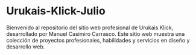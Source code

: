 # Urukais-Klick-Julio
Bienvenido al repositorio del sitio web profesional de Urukais Klick, desarrollado por Manuel Casimiro Carrasco. Este sitio web muestra una colección de proyectos profesionales, habilidades y servicios en diseño y desarrollo web.
